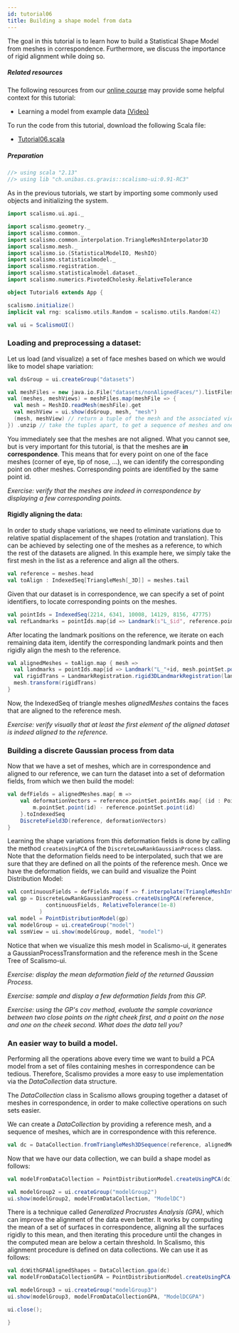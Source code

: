 ```yaml
---
id: tutorial06
title: Building a shape model from data
---
```


The goal in this tutorial is to learn how to build a Statistical Shape Model
from meshes in correspondence. Furthermore, we discuss the importance of rigid alignment while doing so.


##### Related resources

The following resources from our [online course](https://www.futurelearn.com/courses/statistical-shape-modelling) may provide
some helpful context for this tutorial:

- Learning a model from example data [(Video)](https://www.futurelearn.com/courses/statistical-shape-modelling/3/steps/250329)

To run the code from this tutorial, download the following Scala file:
- [Tutorial06.scala](./Tutorial06.scala)


##### Preparation

```scala mdoc:invisible
//> using scala "2.13"
//> using lib "ch.unibas.cs.gravis::scalismo-ui:0.91-RC3"
```

As in the previous tutorials, we start by importing some commonly used objects and initializing the system.

```scala mdoc:silent
import scalismo.ui.api._

import scalismo.geometry._
import scalismo.common._
import scalismo.common.interpolation.TriangleMeshInterpolator3D
import scalismo.mesh._
import scalismo.io.{StatisticalModelIO, MeshIO}
import scalismo.statisticalmodel._
import scalismo.registration._
import scalismo.statisticalmodel.dataset._
import scalismo.numerics.PivotedCholesky.RelativeTolerance
```

```scala mdoc:invisible emptyLines:2
object Tutorial6 extends App {
```

```scala mdoc:silent
scalismo.initialize()
implicit val rng: scalismo.utils.Random = scalismo.utils.Random(42)

val ui = ScalismoUI()
```

### Loading and preprocessing a dataset:

Let us load (and visualize) a set of face meshes based on which we would like to model shape variation:

```scala mdoc:silent emptyLines:2
val dsGroup = ui.createGroup("datasets")

val meshFiles = new java.io.File("datasets/nonAlignedFaces/").listFiles
val (meshes, meshViews) = meshFiles.map(meshFile => {
  val mesh = MeshIO.readMesh(meshFile).get
  val meshView = ui.show(dsGroup, mesh, "mesh")
  (mesh, meshView) // return a tuple of the mesh and the associated view
}) .unzip // take the tuples apart, to get a sequence of meshes and one of meshViews
```

You immediately see that the meshes are not aligned. What you cannot see, but is
 very important for this tutorial, is
that the meshes are **in correspondence**.
This means that for every point on one of the face meshes
(corner of eye, tip of nose, ...), we can identify the corresponding point on
other meshes.  Corresponding points are identified by the same point id.

*Exercise: verify that the meshes are indeed in correspondence by displaying a few corresponding points.*

#### Rigidly aligning the data:

In order to study shape variations, we need to eliminate variations due to
relative spatial displacement of the shapes (rotation and translation).
This can be achieved by selecting one of the meshes as a reference,
to which the rest of the datasets are aligned.
In this example here, we simply take the first mesh in the list as a reference and align all the others.

```scala mdoc:silent emptyLines:2
val reference = meshes.head
val toAlign : IndexedSeq[TriangleMesh[_3D]] = meshes.tail
```

Given that our dataset is in correspondence, we can specify a set of point
identifiers, to locate corresponding points on the meshes.

```scala mdoc:silent emptyLines:2
val pointIds = IndexedSeq(2214, 6341, 10008, 14129, 8156, 47775)
val refLandmarks = pointIds.map{id => Landmark(s"L_$id", reference.pointSet.point(PointId(id))) }
```
After locating the landmark positions on the reference, we iterate on each remaining data item, identify the corresponding landmark points and then rigidly align the mesh to the reference.

```scala mdoc:silent emptyLines:2
val alignedMeshes = toAlign.map { mesh =>
  val landmarks = pointIds.map{id => Landmark("L_"+id, mesh.pointSet.point(PointId(id)))}
  val rigidTrans = LandmarkRegistration.rigid3DLandmarkRegistration(landmarks, refLandmarks, center = Point(0,0,0))
  mesh.transform(rigidTrans)
}
```
Now, the IndexedSeq of triangle meshes *alignedMeshes* contains the faces that are aligned to the reference mesh.

*Exercise: verify visually that at least the first element of the aligned dataset is indeed aligned to the reference.*



### Building a discrete Gaussian process from data

Now that we have a set of meshes, which are in correspondence and aligned
to our reference, we can turn the dataset into a set of deformation fields,
from which we then build the model:

```scala mdoc:silent emptyLines:2
val defFields = alignedMeshes.map{ m =>
    val deformationVectors = reference.pointSet.pointIds.map{ (id : PointId) =>
        m.pointSet.point(id) - reference.pointSet.point(id)
    }.toIndexedSeq
    DiscreteField3D(reference, deformationVectors)
}
```

Learning the shape variations from this deformation fields is
done by calling the method ```createUsingPCA``` of the
```DiscreteLowRankGaussianProcess``` class.
Note that the deformation fields need to be interpolated, such that we are sure that they are defined on
all the points of the reference mesh. Once we have the deformation fields, we can build and
visualize the Point Distribution Model:

```scala mdoc:silent emptyLines:2
val continuousFields = defFields.map(f => f.interpolate(TriangleMeshInterpolator3D()) )
val gp = DiscreteLowRankGaussianProcess.createUsingPCA(reference,
            continuousFields, RelativeTolerance(1e-8)
          )
val model = PointDistributionModel(gp)
val modelGroup = ui.createGroup("model")
val ssmView = ui.show(modelGroup, model, "model")
```


Notice that when we visualize this mesh model in Scalismo-ui,
it generates a GaussianProcessTransformation and the reference mesh in the
Scene Tree of Scalismo-ui.


*Exercise: display the mean deformation field of the returned Gaussian Process.*

*Exercise: sample and display a few deformation fields from this GP.*

*Exercise: using the GP's *cov* method, evaluate the sample covariance between two close points on the right cheek first, and a point on the nose and one on the cheek second. What does the data tell you?*


### An easier way to build a model.

Performing all the operations above every time we want to build a PCA model
from a set of files containing meshes in correspondence can be tedious.
Therefore, Scalismo provides a more easy to use implementation via the
*DataCollection* data structure.


The *DataCollection* class in Scalismo allows grouping together a dataset of meshes in correspondence,
in order to make collective operations on such sets easier.

We can create a *DataCollection* by providing a reference mesh, and
a sequence of meshes, which are in correspondence with this reference.

```scala mdoc:silent emptyLines:2
val dc = DataCollection.fromTriangleMesh3DSequence(reference, alignedMeshes)
```

Now that we have our data collection, we can build a shape model as follows:

```scala mdoc:silent emptyLines:2
val modelFromDataCollection = PointDistributionModel.createUsingPCA(dc)

val modelGroup2 = ui.createGroup("modelGroup2")
ui.show(modelGroup2, modelFromDataCollection, "ModelDC")
```

There is a technique called *Generalized Procrustes Analysis (GPA)*, which can 
improve the alignment of the data even better. It works by computing
the mean of a set of surfaces in correspondence, aligning all the surfaces rigidly
to this mean, and then iterating this procedure until the changes in the 
computed mean are below a certain threshold. In Scalismo, this alignment
procedure is defined on data collections. We can use it as follows:

```scala mdoc:silent emptyLines:2
val dcWithGPAAlignedShapes = DataCollection.gpa(dc)
val modelFromDataCollectionGPA = PointDistributionModel.createUsingPCA(dcWithGPAAlignedShapes)

val modelGroup3 = ui.createGroup("modelGroup3")
ui.show(modelGroup3, modelFromDataCollectionGPA, "ModelDCGPA")
```



```scala mdoc:invisible
ui.close();
```

```scala mdoc:invisible
}
```